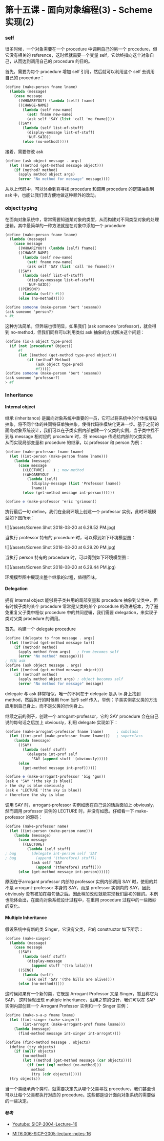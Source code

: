 # 第十五课 - 面向对象编程\(3\) - Scheme 实现\(2\)

### self

很多时候，一个对象需要在一个 procedure 中调用自己的另一个 procedure，但它没有相关的 reference，这时候就需要一个变量 self，它始终指向这个对象自己，从而达到调用自己的 procedure 的目的。

首先，需要为每个 procedure 增加 self 引用，然后就可以利用这个 self 去调用自己的 procedure：

```scheme
(define (make-person fname lname)
  (lambda (message)
    (case message
      ((WHOAREYOU?) (lambda (self) fname)
      ((CHANGE-NAME)
        (lambda (self new-name)
          (set! fname new-name)
          (ask self 'SAY (list 'call 'me fname))))
      ((SAY)
        (lambda (self list-of-stuff)
          (display-message list-of-stuff)
          'NUF-SAID))
        (else (no-method)))))
```

接着，需要修改 ask

```scheme
(define (ask object message . args)
  (let ((method (get-method message object)))
    (if (method? method)
      (apply method object args)
      (error "No method for message" message))))
```

从以上代码中，可以体会到将寻找 procedure 和调用 procedure 的逻辑抽象到 ask 中，也能让我们很方便地做这种额外的改动。

### object typing

在面向对象系统中，常常需要知道某对象的类型，从而构建对不同类型对象的处理逻辑。其中最简单的一种方法就是在对象中添加一个 procedure

```scheme
(define (make-person fname lname)
  (lambda (message)
    (case message
      ((WHOAREYOU?) (lambda (self) fname))
      ((CHANGE-NAME)
        (lambda (self new-name)
          (set! fname new-name)
          (ask self 'SAY (list 'call 'me fname))))
      ((SAY)
        (lambda (self list-of-stuff)
          (display-message list-of-stuff)
          'NUF-SAID))
      ((PERSON?)
        (lambda (self) #t))
      (else (no-method)))))

(define someone (make-person 'bert 'sesame))
(ask someone 'person?)
> #t
```

这种方法简单，但弊端也很明显，如果我们 \(ask someone 'professor\)，就会得到 no-method，但我们同样可以利用类似 ask 抽象的方式解决这个问题：

```scheme
(define (is-a object type-pred)
  (if (not (procedure? Object))
      #f
      (let ((method (get-method type-pred object)))
          (if (method? Method)
              (ask object type-pred)
              #f)))))
(define someone (make-person 'bert 'sesame))
(ask someone 'professor?)
> #f
```

### Inheritance

#### Internal object

继承 \(inheritance\) 是面向对象系统中重要的一员，它可以将系统中的个体按层级抽象，将不同个体的共同特征单独抽象，使得代码往模块化更进一步。基于之前的面向对象系统设计，我们可以在子类实例内部创建一个父类的实例，当子类中找不到与 message 相对应的 procedure 时，将 message 传递给内部的父类实例，从而实现局部变量和 procedure 的继承，以 professor 和 person 为例：

```scheme
(define (make-professor fname lname)
  (let ((int-person (make-person fname lname)))
    (lambda (message)
      (case message
        ((LECTURE) ...) ; new method
        ((WHOAREYOU?
          (lambda (self)
            (display-message (list 'Professor lname))
            lname))
        (else (get-method message int-person))))))

(define e (make-professor 'eric 'grimson))
```

执行最后一句 define，我们在全局环境上创建一个 professor 实例，此时环境模型如下图所示：

![](/assets/Screen Shot 2018-03-20 at 6.28.52 PM.jpg)

当执行 professor 特有的 procedure 时，可以得到如下环境模型图：

![](/assets/Screen Shot 2018-03-20 at 6.29.20 PM.jpg)

当执行 person  特有的 procedure 时，可以得到如下环境模型图：

![](/assets/Screen Shot 2018-03-20 at 6.29.44 PM.jpg)

环境模型图中展现出整个继承的过程，值得回味。

#### Delegation

拥有 internal object 能够将子类共用的局部变量和 procedure 抽象到父类中，但有时候子类的某个 procedure 常常是父类的某个 procedure 的改进版本，为了避免重复父子类中相似 procedure 中的共同逻辑，我们需要 delegation，来实现子类对父类 procedure 的调用。

首先，构建一个 delegate  procedure

```scheme
(define (delegate to from message . args)
  (let ((method (get-method message to)))
    (if (method? method)
      (apply method from args)   ; from becomes self
      (error "No method" message))))
; 对比 ask
(define (ask object message . args)
  (let ((method (get-method message object)))
    (if (method? method)
      (apply method object args) ; object becomes self
      (error "No method for message" message)
```

delegate 与 ask 非常相似，唯一的不同在于 delegate 是从 to 身上找到 method，然后执行的时候用 from 当作 self 传入，举例：子类实例拿父类的方法应用到自己身上，而不是父类的示例身上。

继续之前的例子，创建一个 arrogant-professor，它的 SAY procedure 会在自己说的每句话之后加上 obviously，利用 delegate 实现如下：

```scheme
(define (make-arrogant-professor fname lname)      ; subclass
  (let ((int-prof (make-professor fname lname)))   ; superclass
    (lambda (message)
      ((SAY)
        (lambda (self stuff)
          (delegate int-prof self
            'SAY (append stuff '(obviously)))))
      (else
        (get-method message int-prof))))))

(define e (make-arrogant-professor 'big 'gun))
(ask e 'SAY '(the sky is blue))
> the sky is blue obviously
(ask e 'LECTURE '(the sky is blue))
> therefore the sky is blue
```

调用 SAY 时，arrogant-professor 实例如愿在自己说的话后面加上 obviously，然而调用 professor 实例的 LECTURE 时，并没有如愿。仔细看一下 make-professor 的源码：

```scheme
(define (make-professor name)
  (let ((int-person (make-person name)))
    (lambda (message)
      (case message
        ((LECTURE)
          (lambda (self stuff)
; bug       (delegate int-person self 'SAY
; bug         (append '(therefore) stuff))
            (ask self 'SAY
              (append '(therefore) stuff))))
      (else (get-method message int-person))))))
```

原因在于arrogant professor 内部的 professor 实例内部调用 SAY 时，使用的并不是 arrogant-professor 本身的 SAY，而是 professor 实例内的 SAY，因此 obviously 没有被加在每句话之后。因此稍加改动就能实现我们最初的目的。本例也能体会出，在面向对象系统设计过程中，在重用 procedure 过程中的一些微妙的变化。

#### Multiple Inheritance

假设系统中有新的类 Singer，它没有父类，它的 constructor 如下所示：

```scheme
(define (make-singer)
  (lambda (message)
    (case message
      ((SAY)
        (lambda (self stuff)
          (display-message
            (append stuff '(tra lala))))
      ((SING)
        (lambda (self)
          (ask self 'SAY '(the hills are alive))))
      (else (no-method)))))
```

这时候如果有一个新的类，它既是 Arrogant Professor 又是 Singer，暂且称它为 SAP， 这时候就出现 multiple inheritance，沿用之前的设计，我们可以在 SAP 实例内部创建一个 Arrogant Professor 实例和一个 Singer 实例：

```scheme
(define (make-s-a-p fname lname)
  (let ((int-singer (make-singer))
        (int-arrognt (make-arrogant-prof fname lname)))
    (lambda (message)
      (find-method message int-singer int-arrognt))))

(define (find-method message . objects)
  (define (try objects)
    (if (null? objects)
        (no-method)
        (let ((method (get-method message (car objects))))
          (if (not (eq? method (no-method)))
            method
            (try (cdr objects))))))
  (try objects))
```

当一个类继承两个类时，就需要决定先从哪个父类寻找 procedure，我们甚至也可以让每个父类都执行对应的 procedure。这些都是设计面向对象系统的需要做的一些决定。

#### 参考

* [Youtube: SICP-2004-Lecture-16](https://www.youtube.com/watch?v=NS-BpszWDao&t=0s&list=PL7BcsI5ueSNFPCEisbaoQ0kXIDX9rR5FF&index=16)

* [MIT6.006-SICP-2005-lecture-notes-16](https://ocw.mit.edu/courses/electrical-engineering-and-computer-science/6-001-structure-and-interpretation-of-computer-programs-spring-2005/lecture-notes/lecture18_webhan.pdf)



